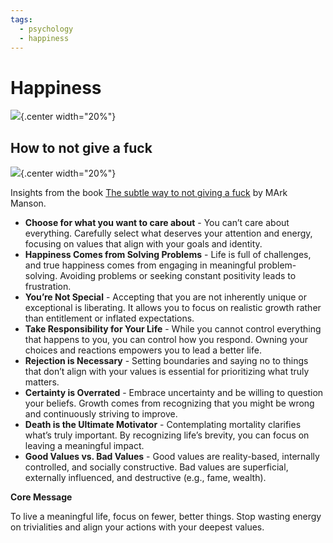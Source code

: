 ```yaml
---
tags:
  - psychology
  - happiness
---
```


# Happiness

![](img/happiness.svg){.center width="20%"}

## How to not give a fuck

![](img/books/the-subtle-art-of-not-give-a-fuck.jpg){.center width="20%"}

Insights from the book [The subtle way to not giving a fuck](https://www.google.de/books/edition/Die_subtile_Kunst_des_Daraufschei%C3%9Fens/A0-HDQAAQBAJ) by MArk Manson.

+ **Choose for what you want to care about** - You can’t care about everything. Carefully select what deserves your attention and energy, focusing on values that align with your goals and identity.
+ **Happiness Comes from Solving Problems** - Life is full of challenges, and true happiness comes from engaging in meaningful problem-solving. Avoiding problems or seeking constant positivity leads to frustration.
+ **You’re Not Special** - Accepting that you are not inherently unique or exceptional is liberating. It allows you to focus on realistic growth rather than entitlement or inflated expectations.
+ **Take Responsibility for Your Life** - While you cannot control everything that happens to you, you can control how you respond. Owning your choices and reactions empowers you to lead a better life.
+ **Rejection is Necessary** - Setting boundaries and saying no to things that don’t align with your values is essential for prioritizing what truly matters.
+ **Certainty is Overrated** - Embrace uncertainty and be willing to question your beliefs. Growth comes from recognizing that you might be wrong and continuously striving to improve.
+ **Death is the Ultimate Motivator** - Contemplating mortality clarifies what’s truly important. By recognizing life’s brevity, you can focus on leaving a meaningful impact.
+ **Good Values vs. Bad Values** - Good values are reality-based, internally controlled, and socially constructive. Bad values are superficial, externally influenced, and destructive (e.g., fame, wealth).

**Core Message**

To live a meaningful life, focus on fewer, better things. Stop wasting energy on trivialities and align your actions with your deepest values.
